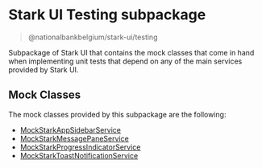 # Stark UI Testing subpackage

> @nationalbankbelgium/stark-ui/testing

Subpackage of Stark UI that contains the mock classes that come in hand when implementing unit tests that depend on
any of the main services provided by Stark UI.

## Mock Classes

The mock classes provided by this subpackage are the following:

-   [MockStarkAppSidebarService](https://stark.nbb.be/api-docs/stark-ui/latest/classes/MockStarkAppSidebarService.html#readme)
-   [MockStarkMessagePaneService](https://stark.nbb.be/api-docs/stark-ui/latest/classes/MockStarkMessagePaneService.html#readme)
-   [MockStarkProgressIndicatorService](https://stark.nbb.be/api-docs/stark-ui/latest/classes/MockStarkProgressIndicatorService.html#readme)
-   [MockStarkToastNotificationService](https://stark.nbb.be/api-docs/stark-ui/latest/classes/MockStarkToastNotificationService.html#readme)
